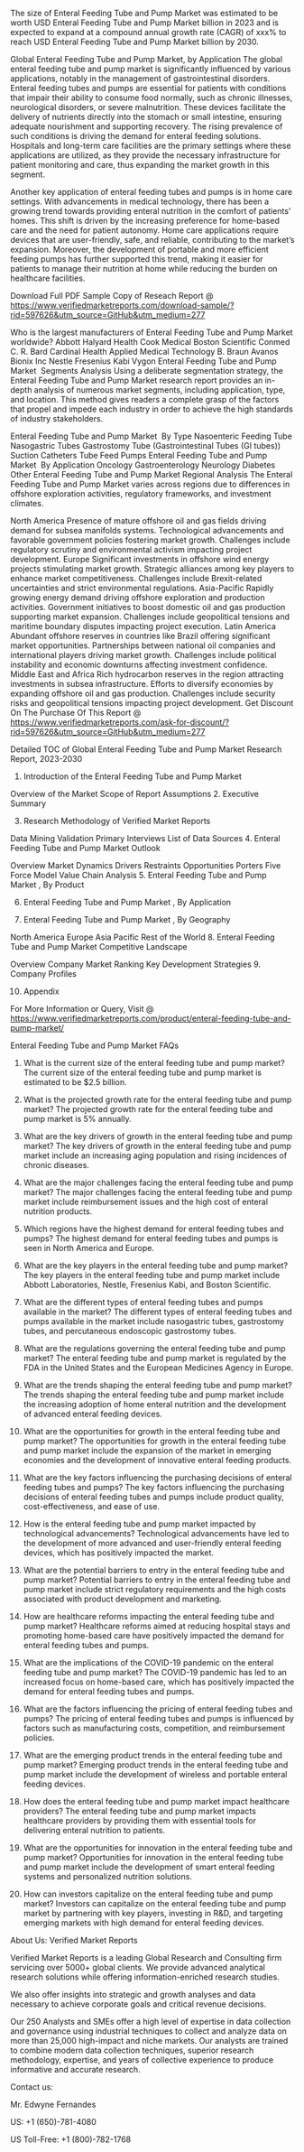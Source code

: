 The size of Enteral Feeding Tube and Pump Market was estimated to be worth USD Enteral Feeding Tube and Pump Market billion in 2023 and is expected to expand at a compound annual growth rate (CAGR) of xxx% to reach USD Enteral Feeding Tube and Pump Market billion by 2030.

Global Enteral Feeding Tube and Pump Market, by Application
The global enteral feeding tube and pump market is significantly influenced by various applications, notably in the management of gastrointestinal disorders. Enteral feeding tubes and pumps are essential for patients with conditions that impair their ability to consume food normally, such as chronic illnesses, neurological disorders, or severe malnutrition. These devices facilitate the delivery of nutrients directly into the stomach or small intestine, ensuring adequate nourishment and supporting recovery. The rising prevalence of such conditions is driving the demand for enteral feeding solutions. Hospitals and long-term care facilities are the primary settings where these applications are utilized, as they provide the necessary infrastructure for patient monitoring and care, thus expanding the market growth in this segment.

Another key application of enteral feeding tubes and pumps is in home care settings. With advancements in medical technology, there has been a growing trend towards providing enteral nutrition in the comfort of patients' homes. This shift is driven by the increasing preference for home-based care and the need for patient autonomy. Home care applications require devices that are user-friendly, safe, and reliable, contributing to the market’s expansion. Moreover, the development of portable and more efficient feeding pumps has further supported this trend, making it easier for patients to manage their nutrition at home while reducing the burden on healthcare facilities.

Download Full PDF Sample Copy of Reseach Report @ https://www.verifiedmarketreports.com/download-sample/?rid=597626&utm_source=GitHub&utm_medium=277

Who is the largest manufacturers of Enteral Feeding Tube and Pump Market worldwide?
Abbott
Halyard Health
Cook Medical
Boston Scientific
Conmed
C. R. Bard
Cardinal Health
Applied Medical Technology
B. Braun
Avanos
Bionix Inc
Nestle
Fresenius Kabi
Vygon
Enteral Feeding Tube and Pump Market  Segments Analysis
Using a deliberate segmentation strategy, the Enteral Feeding Tube and Pump Market research report provides an in-depth analysis of numerous market segments, including application, type, and location. This method gives readers a complete grasp of the factors that propel and impede each industry in order to achieve the high standards of industry stakeholders.

Enteral Feeding Tube and Pump Market  By Type
Nasoenteric Feeding Tube
Nasogastric Tubes
Gastrostomy Tube (Gastrointestinal Tubes (GI tubes))
Suction Catheters
Tube Feed Pumps
Enteral Feeding Tube and Pump Market  By Application
Oncology
Gastroenterology
Neurology
Diabetes
Other
Enteral Feeding Tube and Pump Market Regional Analysis
The Enteral Feeding Tube and Pump Market varies across regions due to differences in offshore exploration activities, regulatory frameworks, and investment climates.

North America
Presence of mature offshore oil and gas fields driving demand for subsea manifolds systems.
Technological advancements and favorable government policies fostering market growth.
Challenges include regulatory scrutiny and environmental activism impacting project development.
Europe
Significant investments in offshore wind energy projects stimulating market growth.
Strategic alliances among key players to enhance market competitiveness.
Challenges include Brexit-related uncertainties and strict environmental regulations.
Asia-Pacific
Rapidly growing energy demand driving offshore exploration and production activities.
Government initiatives to boost domestic oil and gas production supporting market expansion.
Challenges include geopolitical tensions and maritime boundary disputes impacting project execution.
Latin America
Abundant offshore reserves in countries like Brazil offering significant market opportunities.
Partnerships between national oil companies and international players driving market growth.
Challenges include political instability and economic downturns affecting investment confidence.
Middle East and Africa
Rich hydrocarbon reserves in the region attracting investments in subsea infrastructure.
Efforts to diversify economies by expanding offshore oil and gas production.
Challenges include security risks and geopolitical tensions impacting project development.
Get Discount On The Purchase Of This Report @ https://www.verifiedmarketreports.com/ask-for-discount/?rid=597626&utm_source=GitHub&utm_medium=277

Detailed TOC of Global Enteral Feeding Tube and Pump Market Research Report, 2023-2030
1. Introduction of the Enteral Feeding Tube and Pump Market

Overview of the Market
Scope of Report
Assumptions
2. Executive Summary

3. Research Methodology of Verified Market Reports

Data Mining
Validation
Primary Interviews
List of Data Sources
4. Enteral Feeding Tube and Pump Market Outlook

Overview
Market Dynamics
Drivers
Restraints
Opportunities
Porters Five Force Model
Value Chain Analysis
5. Enteral Feeding Tube and Pump Market , By Product

6. Enteral Feeding Tube and Pump Market , By Application

7. Enteral Feeding Tube and Pump Market , By Geography

North America
Europe
Asia Pacific
Rest of the World
8. Enteral Feeding Tube and Pump Market Competitive Landscape

Overview
Company Market Ranking
Key Development Strategies
9. Company Profiles

10. Appendix

For More Information or Query, Visit @ https://www.verifiedmarketreports.com/product/enteral-feeding-tube-and-pump-market/

Enteral Feeding Tube and Pump Market FAQs
1. What is the current size of the enteral feeding tube and pump market?
The current size of the enteral feeding tube and pump market is estimated to be $2.5 billion.

2. What is the projected growth rate for the enteral feeding tube and pump market?
The projected growth rate for the enteral feeding tube and pump market is 5% annually.

3. What are the key drivers of growth in the enteral feeding tube and pump market?
The key drivers of growth in the enteral feeding tube and pump market include an increasing aging population and rising incidences of chronic diseases.

4. What are the major challenges facing the enteral feeding tube and pump market?
The major challenges facing the enteral feeding tube and pump market include reimbursement issues and the high cost of enteral nutrition products.

5. Which regions have the highest demand for enteral feeding tubes and pumps?
The highest demand for enteral feeding tubes and pumps is seen in North America and Europe.

6. What are the key players in the enteral feeding tube and pump market?
The key players in the enteral feeding tube and pump market include Abbott Laboratories, Nestle, Fresenius Kabi, and Boston Scientific.

7. What are the different types of enteral feeding tubes and pumps available in the market?
The different types of enteral feeding tubes and pumps available in the market include nasogastric tubes, gastrostomy tubes, and percutaneous endoscopic gastrostomy tubes.

8. What are the regulations governing the enteral feeding tube and pump market?
The enteral feeding tube and pump market is regulated by the FDA in the United States and the European Medicines Agency in Europe.

9. What are the trends shaping the enteral feeding tube and pump market?
The trends shaping the enteral feeding tube and pump market include the increasing adoption of home enteral nutrition and the development of advanced enteral feeding devices.

10. What are the opportunities for growth in the enteral feeding tube and pump market?
The opportunities for growth in the enteral feeding tube and pump market include the expansion of the market in emerging economies and the development of innovative enteral feeding products.

11. What are the key factors influencing the purchasing decisions of enteral feeding tubes and pumps?
The key factors influencing the purchasing decisions of enteral feeding tubes and pumps include product quality, cost-effectiveness, and ease of use.

12. How is the enteral feeding tube and pump market impacted by technological advancements?
Technological advancements have led to the development of more advanced and user-friendly enteral feeding devices, which has positively impacted the market.

13. What are the potential barriers to entry in the enteral feeding tube and pump market?
Potential barriers to entry in the enteral feeding tube and pump market include strict regulatory requirements and the high costs associated with product development and marketing.

14. How are healthcare reforms impacting the enteral feeding tube and pump market?
Healthcare reforms aimed at reducing hospital stays and promoting home-based care have positively impacted the demand for enteral feeding tubes and pumps.

15. What are the implications of the COVID-19 pandemic on the enteral feeding tube and pump market?
The COVID-19 pandemic has led to an increased focus on home-based care, which has positively impacted the demand for enteral feeding tubes and pumps.

16. What are the factors influencing the pricing of enteral feeding tubes and pumps?
The pricing of enteral feeding tubes and pumps is influenced by factors such as manufacturing costs, competition, and reimbursement policies.

17. What are the emerging product trends in the enteral feeding tube and pump market?
Emerging product trends in the enteral feeding tube and pump market include the development of wireless and portable enteral feeding devices.

18. How does the enteral feeding tube and pump market impact healthcare providers?
The enteral feeding tube and pump market impacts healthcare providers by providing them with essential tools for delivering enteral nutrition to patients.

19. What are the opportunities for innovation in the enteral feeding tube and pump market?
Opportunities for innovation in the enteral feeding tube and pump market include the development of smart enteral feeding systems and personalized nutrition solutions.

20. How can investors capitalize on the enteral feeding tube and pump market?
Investors can capitalize on the enteral feeding tube and pump market by partnering with key players, investing in R&D, and targeting emerging markets with high demand for enteral feeding devices.

About Us: Verified Market Reports

Verified Market Reports is a leading Global Research and Consulting firm servicing over 5000+ global clients. We provide advanced analytical research solutions while offering information-enriched research studies.

We also offer insights into strategic and growth analyses and data necessary to achieve corporate goals and critical revenue decisions.

Our 250 Analysts and SMEs offer a high level of expertise in data collection and governance using industrial techniques to collect and analyze data on more than 25,000 high-impact and niche markets. Our analysts are trained to combine modern data collection techniques, superior research methodology, expertise, and years of collective experience to produce informative and accurate research.

Contact us:

Mr. Edwyne Fernandes

US: +1 (650)-781-4080

US Toll-Free: +1 (800)-782-1768

